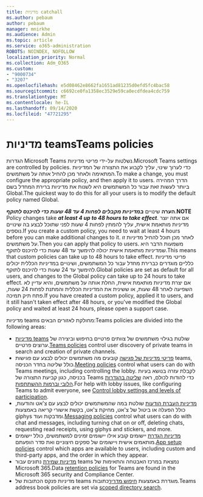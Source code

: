 ```yaml
---
title: מדיניות catchall
ms.author: pebaum
author: pebaum
manager: mnirkhe
ms.audience: Admin
ms.topic: article
ms.service: o365-administration
ROBOTS: NOINDEX, NOFOLLOW
localization_priority: Normal
ms.collection: Adm_O365
ms.custom:
- "9000734"
- "3207"
ms.openlocfilehash: e5d08462e8662fa1651ad81235d0efd5fc4bac58
ms.sourcegitcommit: c6692ce0fa1358ec3529e59ca0ecdfdea4cdc759
ms.translationtype: MT
ms.contentlocale: he-IL
ms.lasthandoff: 09/14/2020
ms.locfileid: "47721295"
---
```

# <a name="teams-policies"></a><span data-ttu-id="79164-102">מדיניות teams</span><span class="sxs-lookup"><span data-stu-id="79164-102">Teams policies</span></span>

<span data-ttu-id="79164-103">הגדרות Microsoft Teams נשלטות על-ידי פריטי מדיניות.</span><span class="sxs-lookup"><span data-stu-id="79164-103">Microsoft Teams settings are controlled by policies.</span></span> <span data-ttu-id="79164-104">כדי לערוך שינוי, עליך לקבוע את התצורה של המדיניות המתאימה ולאחר מכן להחיל אותה על משתמשים.</span><span class="sxs-lookup"><span data-stu-id="79164-104">To make a change, you must configure the appropriate policy, and then apply it to users.</span></span> <span data-ttu-id="79164-105">הדרך המהירה ביותר לעשות זאת עבור כל המשתמשים היא לשנות את מדיניות ברירת המחדל בשם Global.</span><span class="sxs-lookup"><span data-stu-id="79164-105">The quickest way to do this for all your users is to modify the default policy named Global.</span></span> 

<span data-ttu-id="79164-106">**הערה** שינויים ***במדיניות מקבלים לפחות 4 עד 48 שעות כדי להיכנס לתוקף***.</span><span class="sxs-lookup"><span data-stu-id="79164-106">**NOTE** Policy changes take ***at least 4 up to 48 hours to take effect***.</span></span> <span data-ttu-id="79164-107">אם אתה יוצר מדיניות מותאמת אישית, עליך להמתין לפחות 4 שעות לפני שתוכל לבצע בה שינויים נוספים.</span><span class="sxs-lookup"><span data-stu-id="79164-107">If you create a custom policy, you need to wait at least 4 hours before you can make additional changes to it.</span></span> <span data-ttu-id="79164-108">לאחר מכן תוכל להחיל מדיניות זו על משתמשים.</span><span class="sxs-lookup"><span data-stu-id="79164-108">Then you can apply that policy to users.</span></span> <span data-ttu-id="79164-109">משמעות הדבר היא שמדיניות מותאמת אישית יכולה להימשך עד 48 שעות כדי להיכנס לתוקף.</span><span class="sxs-lookup"><span data-stu-id="79164-109">This means that custom policies can take up to 48 hours to take effect.</span></span> <span data-ttu-id="79164-110">פריטי מדיניות כלליים מוגדרים כברירת מחדל עבור כל המשתמשים, ושינויים במדיניות הכללית יכולים להימשך עד 24 שעות כדי להיכנס לתוקף.</span><span class="sxs-lookup"><span data-stu-id="79164-110">Global policies are set as default for all users, and changes to the Global policy can take up to 24 hours to take effect.</span></span> <span data-ttu-id="79164-111">אם יצרת מדיניות מותאמת אישית, החלת אותה על משתמשים, והיא עדיין לא השפיעה לאחר 48 שעות, או ששינית את המדיניות הכללית והמתנת לפחות 24 שעות, פתח תיק תמיכה.</span><span class="sxs-lookup"><span data-stu-id="79164-111">If you have created a custom policy, applied it to users, and it still hasn't taken effect after 48 hours, or you've modified the Global policy and waited at least 24 hours, please open a support case.</span></span>

<span data-ttu-id="79164-112">מדיניות teams מחולקת לאזורים הבאים:</span><span class="sxs-lookup"><span data-stu-id="79164-112">Teams policies are divided into the following areas:</span></span>

- <span data-ttu-id="79164-113">[מדיניות teams](https://docs.microsoft.com/MicrosoftTeams/teams-policies) שולטת בגילוי משתמשים של צוותים פרטיים בחיפוש וביצירה של ערוצים פרטיים.</span><span class="sxs-lookup"><span data-stu-id="79164-113">[Teams policies](https://docs.microsoft.com/MicrosoftTeams/teams-policies) control user discovery of private teams in search and creation of private channels.</span></span>  
- <span data-ttu-id="79164-114">[פריטי מדיניות של פגישה](https://docs.microsoft.com/microsoftteams/meeting-policies-in-teams) קובעים מה משתמשים יכולים לבצע עם פגישות teams, כולל שליטה בחדר הכניסה.</span><span class="sxs-lookup"><span data-stu-id="79164-114">[Meeting policies](https://docs.microsoft.com/microsoftteams/meeting-policies-in-teams) control what users can do with Teams meetings, including controlling the lobby.</span></span> <span data-ttu-id="79164-115">לקבלת עזרה בנושא בעיות בכניסה, כגון קביעת התצורה של Teams כדי להודות לכולם, ראה [שליטה בהגדרות הלובי וברמות ההשתתפות](https://docs.microsoft.com/alchemyinsights/bypass-lobby).</span><span class="sxs-lookup"><span data-stu-id="79164-115">For help with lobby issues, like configuring Teams to admit everyone, see [Control lobby settings and levels of participation](https://docs.microsoft.com/alchemyinsights/bypass-lobby).</span></span>
- <span data-ttu-id="79164-116">[מדיניות העברת הודעות](https://docs.microsoft.com/microsoftteams/messaging-policies-in-teams) שולטת במה שהמשתמשים יכולים לבצע עם צ'אט והודעות, כולל הפעלה או ביטול של צ'אט, מחיקת צ'אט, בקשת אישורי קריאה באמצעות giphys ומדבקות ועוד.</span><span class="sxs-lookup"><span data-stu-id="79164-116">[Messaging policies](https://docs.microsoft.com/microsoftteams/messaging-policies-in-teams) control what users can do with chat and messages, including turning chat on or off, deleting chats, requesting read receipts, using giphys and stickers, and more.</span></span>
- <span data-ttu-id="79164-117">[מדיניות הגדרת](https://docs.microsoft.com/MicrosoftTeams/teams-app-setup-policies) יישומים קובע אילו יישומים זמינים למשתמשים, כולל יישומים מותאמים אישית ויישומים של ספקים חיצוניים ואת סדר הופעתם.</span><span class="sxs-lookup"><span data-stu-id="79164-117">[App setup policies](https://docs.microsoft.com/MicrosoftTeams/teams-app-setup-policies) control which apps are available to users, including custom and third-party apps, and the order in which they appear.</span></span>  
- <span data-ttu-id="79164-118">[מדיניות שמירת](https://docs.microsoft.com/microsoftteams/retention-policies) נתונים עבור teams נמצאת במרכז האבטחה והתאימות של Microsoft 365.</span><span class="sxs-lookup"><span data-stu-id="79164-118">Data [retention policies](https://docs.microsoft.com/microsoftteams/retention-policies) for Teams are found in the Microsoft 365 security and Compliance Center.</span></span>
- <span data-ttu-id="79164-119">מדיניות פנקס הכתובות של teams מוגדרת באמצעות [חיפוש מדריך](https://docs.microsoft.com/MicrosoftTeams/teams-scoped-directory-search)כתובות.</span><span class="sxs-lookup"><span data-stu-id="79164-119">Teams address book policies are set via [scoped directory search](https://docs.microsoft.com/MicrosoftTeams/teams-scoped-directory-search).</span></span>